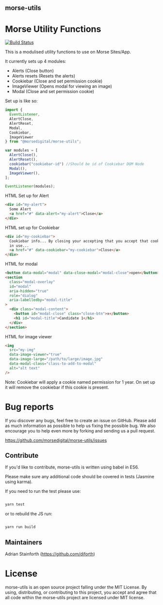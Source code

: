 ## morse-utils

# Morse Utility Functions

[![Build Status](https://semaphoreci.com/api/v1/djforth/morse-utils/branches/master/badge.svg)](https://semaphoreci.com/djforth/morse-utils)

This is a modulised utility functions to use on Morse Sites/App.

It currently sets up 4 modules:

- Alerts (Close button)
- Alerts resets (Resets the alerts)
- Cookiebar (Close and set permission cookie)
- ImageViewer (Opens modal for viewing an image)
- Modal (Close and set permission cookie)

Set up is like so:

```javascript
import {
  EventListener,
  AlertClose,
  AlertReset,
  Modal,
  Cookiebar,
  ImageViewer
} from "@morsedigital/morse-utils";

var modules = [
  AlertClose(),
  AlertReset(),
  cookiebar("cookiebar-id") //Should be id of Cookiebar DOM Node
  Modal(),
  ImageViewer(),
];

EventListener(modules);
```

HTML Set up for Alert

```html
<div id="my-alert">
  Some Alert
  <a href="#" data-alert="my-alert">Close</a>
</div>
```

HTML set up for Cookiebar

```html
<div id="my-cookiebar">
  Cookiebar info... By closing your accepting that you accept that cookies are
  in use...
  <a href="#" data-cookiebar="my-cookiebar">Close</a>
</div>
```

HTML for modal

```html
<button data-modal="modal" data-close-modal="modal-close">open</button>
<section
  class="modal-overlay"
  id="modal"
  aria-hidden="true"
  role="dialog"
  aria-labelledby="modal-title"
>
  <div class="modal-content">
    <button id="modal-close" class="close-btn">x</button>
    <h1 id="modal-title">Candidate 1</h1>
  </div>
</section>
```

HTML for image viewer

```html
<img
  src="my-img"
  data-image-viewer="true"
  data-image-large="/path/to/large/image.jpg"
  data-modal-class="class-to-add-to-modal"
  alt="alt text"
/>
```

Note: Cookiebar will apply a cookie named permission for 1 year. On set up it will remove the cookiebar if this cookie is present.

# Bug reports

If you discover any bugs, feel free to create an issue on GitHub. Please add as much information as possible to help us fixing the possible bug. We also encourage you to help even more by forking and sending us a pull request.

https://github.com/morsedigital/morse-utils/issues

## Contribute

If you'd like to contribute, morse-utils is written using babel in ES6.

Please make sure any additional code should be covered in tests (Jasmine using karma).

If you need to run the test please use:

```bash

yarn test

```

or to rebuild the JS run:

```bash

yarn run build

```

## Maintainers

Adrian Stainforth (https://github.com/djforth)

# License

morse-utils is an open source project falling under the MIT License. By using, distributing, or contributing to this project, you accept and agree that all code within the morse-utils project are licensed under MIT license.
